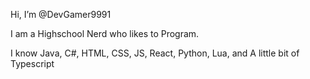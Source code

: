 Hi, I’m @DevGamer9991

I am a Highschool Nerd who likes to Program.

I know Java, C#, HTML, CSS, JS, React, Python, Lua, and A little bit of Typescript
